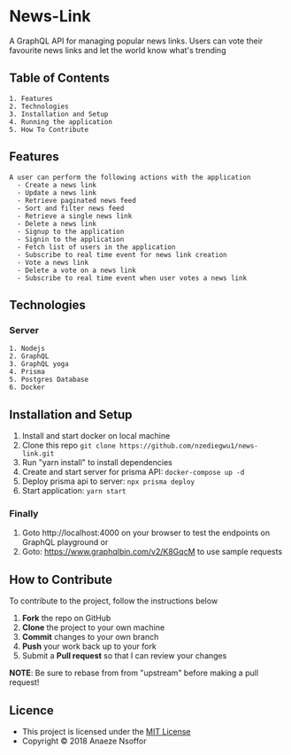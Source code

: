 # News-Link

A GraphQL API for managing popular news links. Users can vote their favourite news links and let the world know what's trending

## Table of Contents

    1. Features
    2. Technologies
    3. Installation and Setup
    4. Running the application
    5. How To Contribute

## Features

    A user can perform the following actions with the application
      - Create a news link
      - Update a news link
      - Retrieve paginated news feed
      - Sort and filter news feed
      - Retrieve a single news link
      - Delete a news link
      - Signup to the application
      - Signin to the application
      - Fetch list of users in the application
      - Subscribe to real time event for news link creation
      - Vote a news link
      - Delete a vote on a news link
      - Subscribe to real time event when user votes a news link

## Technologies

### Server

    1. Nodejs
    2. GraphQL
    3. GraphQL yoga
    4. Prisma
    5. Postgres Database
    6. Docker

## Installation and Setup

1. Install and start docker on local machine
2. Clone this repo `git clone https://github.com/nzediegwu1/news-link.git`
3. Run "yarn install" to install dependencies
4. Create and start server for prisma API: `docker-compose up -d`
5. Deploy prisma api to server: `npx prisma deploy`
6. Start application: `yarn start`

### Finally

1. Goto http://localhost:4000 on your browser to test the endpoints on GraphQL playground or
2. Goto: https://www.graphqlbin.com/v2/K8GqcM to use sample requests

## How to Contribute

To contribute to the project, follow the instructions below

1.  **Fork** the repo on GitHub
2.  **Clone** the project to your own machine
3.  **Commit** changes to your own branch
4.  **Push** your work back up to your fork
5.  Submit a **Pull request** so that I can review your changes

**NOTE**: Be sure to rebase from from "upstream" before making a pull request!

## Licence

- This project is licensed under the [MIT License](https://github.com/nzediegwu1/news-link/blob/develop/LICENSE)
- Copyright © 2018 Anaeze Nsoffor
